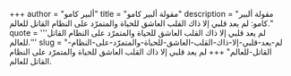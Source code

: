 +++
author = "ألبير كامو"
title = "مقولة ألبير كامو"
description = "مقولة ألبير كامو: لم يعد قلبي إلا ذاك القلب العاشق للحياة والمتمرّد على النظام القاتل للعالم."
quote = '''لم يعد قلبي إلا ذاك القلب العاشق للحياة والمتمرّد على النظام القاتل للعالم.''' 
slug = "لم-يعد-قلبي-إلا-ذاك-القلب-العاشق-للحياة-والمتمرّد-على-النظام-القاتل-للعالم"
+++
لم يعد قلبي إلا ذاك القلب العاشق للحياة والمتمرّد على النظام القاتل للعالم.
